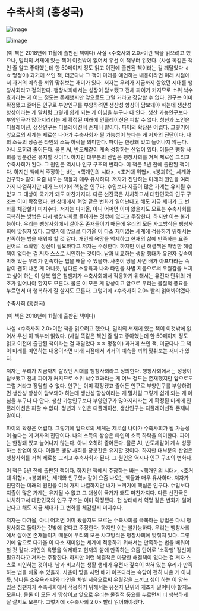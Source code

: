 # 수축사회 (홍성국)

![image](https://image.aladin.co.kr/product/17578/42/cover500/s892636493_2.jpg)

![image](https://image.aladin.co.kr/product/17578/42/cover500/s892636493_2.jpg)

(이 책은 2018년에 11월에 출판된 책이다)
사실 <수축사회 2.0>이란 책을 읽으려고 했으나, 밀리의 서재에 있는 책이 이것밖에 없어서 우선 이 책부터 읽었다. (사실 똑같은 책인 줄 알고 좋아했는데 한 50페이지 정도 읽고 이전에 출판된 책이라는 걸 깨달았다 ㅎㅎ 멍청이) 과거에 쓰인 책, 더군다나 그 책이 미래를 예언하는 내용이라면 미래 시점에서 과거의 예측을 끼워 맞춰보는 재미가 있다.
저자는 우리가 지금까지 살았던 시대를 팽창사회라고 정의한다. 팽창사회에서는 성장이 담보됐고 전체 파이가 커지므로 소위 낙수효과라는 게 어느 정도는 존재했지만 앞으로도 그럴 거라고 장담할 수 없다. 인구는 이미 확정됐고 줄어든 인구로 부양인구를 부양하려면 생산성 향상이 담보돼야 하는데 생산성 향상이라는 게 말처럼 그렇게 쉽게 되는 게 아님을 누구나 다 안다. 생산 가능인구보다 부양인구가 많아지리라는 게 확정된 미래에 인플레이션은 피할 수 없다. 청년과 노인은 디플레이션, 생산인구는 디플레이션적 존재니 말이다.
파이의 확장은 어렵다. 그렇기에 앞으로의 세계는 제로섬 나아가 수축사회가 될 가능성이 높다는 게 저자의 진단이다. 나의 소득의 상승은 타인의 소득 하락을 의미한다. 파이는 한정돼 있고 늘어나지 않는다. 아니 오히려 줄어든다. 물론 AI, 반도체같이 계속 성장하는 산업이 있다. 이들은 팽창 사회를 당분간은 유지할 것이다. 하지만 대부분의 산업은 팽창사회를 거쳐 제로섬 그리고 수축사회가 된다. 그 원인은 역시나 인구 구조의 변화다.
이 책은 5년 전에 출판된 책이다. 하지만 책에서 주장하는 바는 <핵개인의 시대>, <초거대 위협>, <붕괴하는 세계와 인구학> 같이 요즘 나오는 책들과 매우 유사하다. 저자가 진단하는 미래의 원인을 여러 가지 나열하지만 내가 느끼기에 핵심은 인구다. 수입보다 지출이 많은 가계는 유지될 수 없고 그 대상이 국가가 돼도 마찬가지다. 다른 선진국은 차치하고서 대한민국의 인구 구조는 이미 확정됐다. 현 상태에서 혁명 같은 변화가 일어난다고 해도 지금 세대가 그 변화를 체감할지 미지수다.
저자는 다가올, 아니 어쩌면 이미 왔을지도 모르는 수축사회를 극복하는 방법은 다시 팽창사회로 돌아가는 것밖에 없다고 주장한다. 하지만 이는 불가능하다. 우리는 팽창사회에서 살아온 존재들이기 때문에 우리의 모든 사고방식은 팽창사회에 맞춰져 있다. 그렇기에 앞으로 다가올 이 다소 재미없는 세계에 적응하기 위해서는 만족하는 법을 배워야 할 것 같다. 개인의 욕망을 억제하고 현재의 삶에 만족하는 요즘 단어로 '소확행' 정신이 필요하다고 저자는 주장한다. 하지만 이런 해결책은 마땅한 해결책이 없다는 걸 저자 스스로 시인하는 것이다. 남과 비교하는 생활 행태가 유전자 깊숙이 박혀 있는 우리가 만족하는 법을 배울 수 있을까. 사촌이 땅을 사면 배가 아프다라는 속담이 괜히 나온 게 아니듯, 남다른 소유욕과 나와 타인을 차별 지음으로써 우월감을 느끼고 싶어 하는 이 양복 입은 침팬지가 수축사회에서 적응하기 위해서는 유전자 단위의 개조가 일어나야 할지도 모른다. 물론 이 모든 게 망상이고 앞으로 우리는 물질적 풍요를 누르면서 더 행복하게 잘 살지도 모른다. 그렇기에 <수축사회 2.0> 빨리 읽어봐야겠다.

수축사회 (홍성국)

(이 책은 2018년에 11월에 출판된 책이다)

사실 <수축사회 2.0>이란 책을 읽으려고 했으나, 밀리의 서재에 있는 책이 이것밖에 없어서 우선 이 책부터 읽었다. (사실 똑같은 책인 줄 알고 좋아했는데 한 50페이지 정도 읽고 이전에 출판된 책이라는 걸 깨달았다 ㅎㅎ 멍청이) 과거에 쓰인 책, 더군다나 그 책이 미래를 예언하는 내용이라면 미래 시점에서 과거의 예측을 끼워 맞춰보는 재미가 있다.

저자는 우리가 지금까지 살았던 시대를 팽창사회라고 정의한다. 팽창사회에서는 성장이 담보됐고 전체 파이가 커지므로 소위 낙수효과라는 게 어느 정도는 존재했지만 앞으로도 그럴 거라고 장담할 수 없다. 인구는 이미 확정됐고 줄어든 인구로 부양인구를 부양하려면 생산성 향상이 담보돼야 하는데 생산성 향상이라는 게 말처럼 그렇게 쉽게 되는 게 아님을 누구나 다 안다. 생산 가능인구보다 부양인구가 많아지리라는 게 확정된 미래에 인플레이션은 피할 수 없다. 청년과 노인은 디플레이션, 생산인구는 디플레이션적 존재니 말이다.

파이의 확장은 어렵다. 그렇기에 앞으로의 세계는 제로섬 나아가 수축사회가 될 가능성이 높다는 게 저자의 진단이다. 나의 소득의 상승은 타인의 소득 하락을 의미한다. 파이는 한정돼 있고 늘어나지 않는다. 아니 오히려 줄어든다. 물론 AI, 반도체같이 계속 성장하는 산업이 있다. 이들은 팽창 사회를 당분간은 유지할 것이다. 하지만 대부분의 산업은 팽창사회를 거쳐 제로섬 그리고 수축사회가 된다. 그 원인은 역시나 인구 구조의 변화다.

이 책은 5년 전에 출판된 책이다. 하지만 책에서 주장하는 바는 <핵개인의 시대>, <초거대 위협>, <붕괴하는 세계와 인구학> 같이 요즘 나오는 책들과 매우 유사하다. 저자가 진단하는 미래의 원인을 여러 가지 나열하지만 내가 느끼기에 핵심은 인구다. 수입보다 지출이 많은 가계는 유지될 수 없고 그 대상이 국가가 돼도 마찬가지다. 다른 선진국은 차치하고서 대한민국의 인구 구조는 이미 확정됐다. 현 상태에서 혁명 같은 변화가 일어난다고 해도 지금 세대가 그 변화를 체감할지 미지수다.

저자는 다가올, 아니 어쩌면 이미 왔을지도 모르는 수축사회를 극복하는 방법은 다시 팽창사회로 돌아가는 것밖에 없다고 주장한다. 하지만 이는 불가능하다. 우리는 팽창사회에서 살아온 존재들이기 때문에 우리의 모든 사고방식은 팽창사회에 맞춰져 있다. 그렇기에 앞으로 다가올 이 다소 재미없는 세계에 적응하기 위해서는 만족하는 법을 배워야 할 것 같다. 개인의 욕망을 억제하고 현재의 삶에 만족하는 요즘 단어로 '소확행' 정신이 필요하다고 저자는 주장한다. 하지만 이런 해결책은 마땅한 해결책이 없다는 걸 저자 스스로 시인하는 것이다. 남과 비교하는 생활 행태가 유전자 깊숙이 박혀 있는 우리가 만족하는 법을 배울 수 있을까. 사촌이 땅을 사면 배가 아프다라는 속담이 괜히 나온 게 아니듯, 남다른 소유욕과 나와 타인을 차별 지음으로써 우월감을 느끼고 싶어 하는 이 양복 입은 침팬지가 수축사회에서 적응하기 위해서는 유전자 단위의 개조가 일어나야 할지도 모른다. 물론 이 모든 게 망상이고 앞으로 우리는 물질적 풍요를 누르면서 더 행복하게 잘 살지도 모른다. 그렇기에 <수축사회 2.0> 빨리 읽어봐야겠다.

